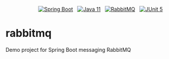 <p align="center">
  <a href="#"><img src="https://img.shields.io/badge/Spring_Boot-2.5.5-brightgreen" alt="Spring Boot"></a>
  <a href="#"><img src="https://img.shields.io/badge/Java-11-orange" alt="Java 11"></a>
  <a href="#"><img src="https://img.shields.io/badge/Messaging-RabbitMQ-FF6600" alt="RabbitMQ"></a>
  <a href="#"><img src="https://img.shields.io/badge/Testing-JUnit5-purple" alt="JUnit 5"></a>
</p>

# rabbitmq
Demo project for Spring Boot messaging RabbitMQ
